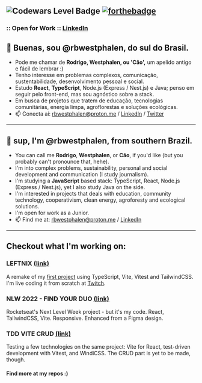 ![Codewars Level Badge](https://www.codewars.com/users/cpt-westphalen/badges/large)
[![forthebadge](https://forthebadge.com/images/badges/powered-by-black-magic.svg)](https://forthebadge.com)
--
### :: Open for Work :: [LinkedIn](https://linkedin.com/in/rbwestphalen)
## 🌱 Buenas, sou @rbwestphalen, do sul do Brasil.
* Pode me chamar de **Rodrigo, Westphalen, ou 'Cão',** um apelido antigo e fácil de lembrar :)
* Tenho interesse em problemas complexos, comunicação, sustentabilidade, desenvolvimento pessoal e social.
* Estudo **React**, **TypeScript**, Node.js (Express / Nest.js) e Java; penso em seguir pelo front-end, mas sou agnóstico sobre a stack.
* Em busca de projetos que tratem de educação, tecnologias comunitárias, energia limpa, agroflorestas e soluções ecológicas.
* 📫 Conecta aí: rbwestphalen@proton.me / [LinkedIn](https://linkedin.com/in/rbwestphalen) / [Twitter](https://twitter.com/rbwestphalen)
---
## 🌱 sup, I'm @rbwestphalen, from southern Brazil.
* You can call me **Rodrigo**, **Westphalen**, or **Cão**, if you'd like (but you probably can't pronounce that, hehe).
* I'm into complex problems, sustainability, personal and social development and communication (I study journalism).
* I'm studying a **JavaScript** based stack: TypeScript, React, Node.js (Express / Nest.js), yet I also study Java on the side.
* I'm interested in projects that deals with education, community technology, cooperativism, clean energy, agroforesty and ecological solutions.
* I'm open for work as a Junior.
* 📫 Find me at: rbwestphalen@proton.me / [LinkedIn](https://linkedin.com/in/rbwestphalen)

---

## Checkout what I'm working on:

### LEFTNIX [(link)](https://github.com/cpt-westphalen/leftnix)

A remake of my [first project](https://github.com/cpt-westphalen/leftnix-old) using TypeScript, Vite, Vitest and TailwindCSS. I'm live coding it from scratch at [Twitch](https://twitch.tv/cptwestphalen).

### NLW 2022 - FIND YOUR DUO [(link)](https://github.com/cpt-westphalen/nlw-ignite-2022)

Rocketseat's Next Level Week project - but it's my code. React, TailwindCSS, Vite. Responsive. Enhanced from a Figma design.

### TDD VITE CRUD [(link)](https://github.com/cpt-westphalen/tdd-vite-windi-crud)

Testing a few technologies on the same project: Vite for React, test-driven development with Vitest, and WindiCSS. The CRUD part is yet to be made, though.

#### Find more at my repos :)
